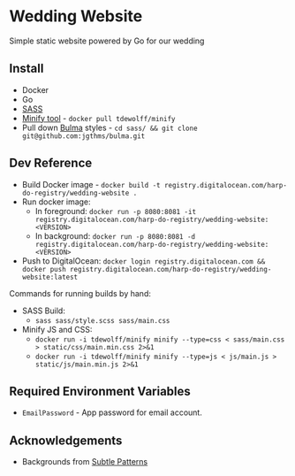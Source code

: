 # Wedding Website
Simple static website powered by Go for our wedding

## Install

- Docker
- Go
- [SASS](https://sass-lang.com/install)
- [Minify tool](https://github.com/tdewolff/minify/tree/master/cmd/minify) - `docker pull tdewolff/minify`
- Pull down [Bulma](https://bulma.io) styles - `cd sass/ && git clone git@github.com:jgthms/bulma.git`

## Dev Reference

- Build Docker image - `docker build -t registry.digitalocean.com/harp-do-registry/wedding-website .`
- Run docker image:
  - In foreground: `docker run -p 8080:8081 -it registry.digitalocean.com/harp-do-registry/wedding-website:<VERSION>`
  - In background: `docker run -p 8080:8081 -d registry.digitalocean.com/harp-do-registry/wedding-website:<VERSION>`
- Push to DigitalOcean: `docker login registry.digitalocean.com && docker push registry.digitalocean.com/harp-do-registry/wedding-website:latest`

Commands for running builds by hand:
- SASS Build:
  - `sass sass/style.scss sass/main.css`
- Minify JS and CSS:
  - `docker run -i tdewolff/minify minify --type=css < sass/main.css > static/css/main.min.css 2>&1`
  - `docker run -i tdewolff/minify minify --type=js < js/main.js > static/js/main.min.js 2>&1`

## Required Environment Variables

- `EmailPassword` - App password for email account.

## Acknowledgements

- Backgrounds from [Subtle Patterns](https://www.toptal.com/designers/subtlepatterns/)
